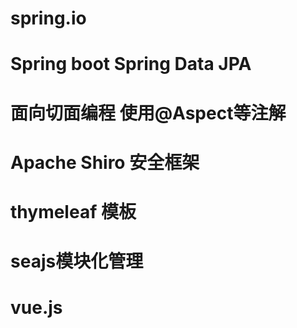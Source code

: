 # spring.io
# Spring boot Spring Data JPA  
# 面向切面编程 使用@Aspect等注解
# Apache Shiro 安全框架
# thymeleaf 模板
# seajs模块化管理
# vue.js